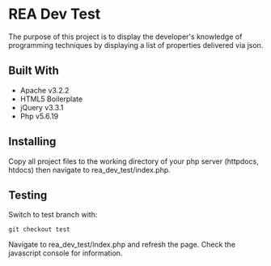 # REA Dev Test

The purpose of this project is to display the developer's knowledge of programming techniques by displaying a list of properties delivered via json.

## Built With

* Apache v3.2.2
* HTML5 Boilerplate
* jQuery v3.3.1
* Php v5.6.19

## Installing

Copy all project files to the working directory of your php server (httpdocs, htdocs) then navigate to rea_dev_test/index.php.

## Testing

Switch to test branch with:

```
git checkout test
```

Navigate to rea_dev_test/index.php and refresh the page. Check the javascript console for information.

